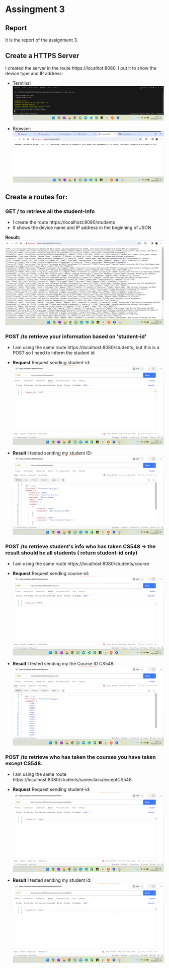 # Assingment 3

## Report
It is the report of the assignment 3.
## Create a HTTPS Server
I created the server in the route https://localhot:8080.
I put it to show the device type and IP address:

- Terminal
![Running Server](./Screenshots/1.png)

- Browser:
![Browser](./Screenshots/2.png)

## Create a routes for:

### GET  / to retrieve all the student-info
- I create the route https://localhost:8080/students
- It shows the device name and IP address in the beginning of JSON

**Result:**
![GET ALL](./Screenshots/3.png)


### POST /to retrieve your information based on 'student-id'
- I am using the same route https://localhost:8080/students, but this is a POST so I need to inform the student id

- **Request**
Request sending student-id:
![Request Post StudentId](./Screenshots/4.png)


- **Result**
I tested sending my student ID:
![Result Post Student Id](./Screenshots/5.png)

### POST /to retrieve student's info who has taken CS548 -> the result should be all students ( return student-id only)
- I am using the same route https://localhost:8080/students/course

- **Request**
Request sending course-id:
![Request Post CourseId](./Screenshots/6.png)


- **Result**
I tested sending my the Course ID CS548:
![Result Post CourseId](./Screenshots/7.png)

### POST /to retrieve who has taken the courses you have taken except CS548.
- I am using the same route https://localhost:8080/students/sameclass/exceptCS548

- **Request**
Request sending student-id:
![Request except cs548](./Screenshots/8.png)


- **Result**
I tested sending my student id:
![Result except cs548](./Screenshots/9.png)
